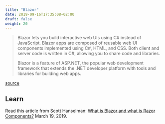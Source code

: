 ```yaml
---
title: "Blazor"
date: 2019-09-16T17:35:08+02:00
draft: false
weight: 20
---
```


> Blazor lets you build interactive web UIs using C# instead of JavaScript. Blazor apps are composed of reusable web UI components implemented using C#, HTML, and CSS. Both client and server code is written in C#, allowing you to share code and libraries.
>
> Blazor is a feature of ASP.NET, the popular web development framework that extends the .NET developer platform with tools and libraries for building web apps.

[source](https://dotnet.microsoft.com/apps/aspnet/web-apps/blazor)

## Learn

Read this article from Scott Hanselman: [What is Blazor and what is Razor Components?](https://www.hanselman.com/blog/WhatIsBlazorAndWhatIsRazorComponents.aspx) March 19, 2019.
